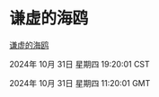# 谦虚的海鸥
[谦虚的海鸥](http://219.139.197.74:56308/qxdho/course/base/hotlink/index.php)

2024年 10月 31日 星期四 19:20:01 CST

2024年 10月 31日 星期四 11:20:01 GMT
